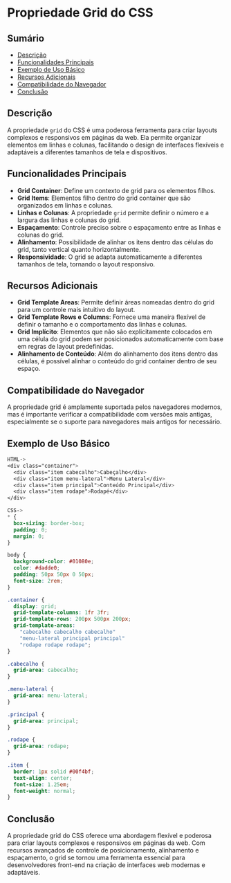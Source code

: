 # Propriedade Grid do CSS

## Sumário
- [Descrição](#descrição)
- [Funcionalidades Principais](#funcionalidades-principais)
- [Exemplo de Uso Básico](#exemplo-de-uso-básico)
- [Recursos Adicionais](#recursos-adicionais)
- [Compatibilidade do Navegador](#compatibilidade-do-navegador)
- [Conclusão](#conclusão)

## Descrição

A propriedade `grid` do CSS é uma poderosa ferramenta para criar layouts complexos e responsivos em páginas da web. Ela permite organizar elementos em linhas e colunas, facilitando o design de interfaces flexíveis e adaptáveis a diferentes tamanhos de tela e dispositivos.

## Funcionalidades Principais

- **Grid Container**: Define um contexto de grid para os elementos filhos.
- **Grid Items**: Elementos filho dentro do grid container que são organizados em linhas e colunas.
- **Linhas e Colunas**: A propriedade `grid` permite definir o número e a largura das linhas e colunas do grid.
- **Espaçamento**: Controle preciso sobre o espaçamento entre as linhas e colunas do grid.
- **Alinhamento**: Possibilidade de alinhar os itens dentro das células do grid, tanto vertical quanto horizontalmente.
- **Responsividade**: O grid se adapta automaticamente a diferentes tamanhos de tela, tornando o layout responsivo.

## Recursos Adicionais

- **Grid Template Areas**:  Permite definir áreas nomeadas dentro do grid para um controle mais intuitivo do layout.
- **Grid Template Rows e Columns**: Fornece uma maneira flexível de definir o tamanho e o comportamento das linhas e colunas.
- **Grid Implícito**: Elementos que não são explicitamente colocados em uma célula do grid podem ser posicionados automaticamente com base em regras de layout predefinidas.
- **Alinhamento de Conteúdo**: Além do alinhamento dos itens dentro das células, é possível alinhar o conteúdo do grid container dentro de seu espaço.

## Compatibilidade do Navegador

A propriedade grid é amplamente suportada pelos navegadores modernos, mas é importante verificar a compatibilidade com versões mais antigas, especialmente se o suporte para navegadores mais antigos for necessário.

## Exemplo de Uso Básico

```css
HTML->
<div class="container">
  <div class="item cabecalho">Cabeçalho</div>
  <div class="item menu-lateral">Menu Lateral</div>
  <div class="item principal">Conteúdo Principal</div>
  <div class="item rodape">Rodapé</div>
</div>

CSS->
* {
  box-sizing: border-box;
  padding: 0;
  margin: 0;
}

body {
  background-color: #01080e;
  color: #dadde0;
  padding: 50px 50px 0 50px;
  font-size: 2rem;
}

.container {
  display: grid;
  grid-template-columns: 1fr 3fr;
  grid-template-rows: 200px 500px 200px;
  grid-template-areas:
    "cabecalho cabecalho cabecalho"
    "menu-lateral principal principal"
    "rodape rodape rodape";
}

.cabecalho {
  grid-area: cabecalho;
}

.menu-lateral {
  grid-area: menu-lateral;
}

.principal {
  grid-area: principal;
}

.rodape {
  grid-area: rodape;
}

.item {
  border: 1px solid #00f4bf;
  text-align: center;
  font-size: 1.25em;
  font-weight: normal;
}
```
## Conclusão

A propriedade grid do CSS oferece uma abordagem flexível e poderosa para criar layouts complexos e responsivos em páginas da web. Com recursos avançados de controle de posicionamento, alinhamento e espaçamento, o grid se tornou uma ferramenta essencial para desenvolvedores front-end na criação de interfaces web modernas e adaptáveis.



